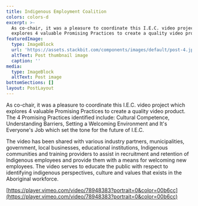 ```yaml
---
title: Indigenous Employment Coalition
colors: colors-d
excerpt: >-
  As co-chair, it was a pleasure to coordinate this I.E.C. video project which
  explores 4 valuable Promising Practices to create a quality video product.
featuredImage:
  type: ImageBlock
  url: 'https://assets.stackbit.com/components/images/default/post-4.jpeg'
  altText: Post thumbnail image
  caption: ''
media:
  type: ImageBlock
  altText: Post image
bottomSections: []
layout: PostLayout
---
```

As co-chair, it was a pleasure to coordinate this I.E.C. video project which explores 4 valuable Promising Practices to create a quality video product. The 4 Promising Practices identified include: Cultural Competence, Understanding Barriers, Setting a Welcoming Environment and It's Everyone's Job which set the tone for the future of I.E.C.

The video has been shared with various industry partners, municipalities, government, local businesses, educational institutions, Indigenous communities and training providers to assist in recruitment and retention of Indigenous employees and provide them with a means for welcoming new employees. The video serves to educate the public with respect to identifying indigenous perspectives, culture and values that exists in the Aboriginal workforce.

[https://player.vimeo.com/video/78948383?portrait=0&color=00b6cc](https://player.vimeo.com/video/78948383?portrait=0&color=00b6cc)
